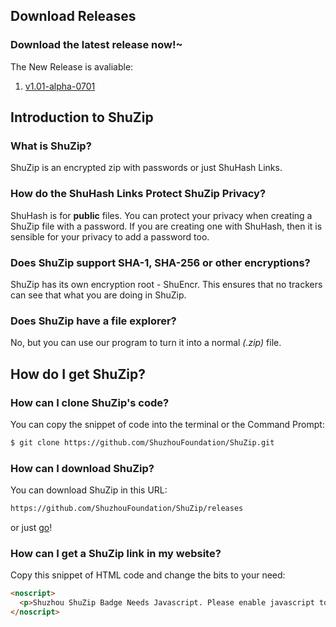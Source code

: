 ## Download Releases
### Download the latest release now!~
The New Release is avaliable:
1. [v1.01-alpha-0701](https://shuzhoufoundation.github.io/download)
## Introduction to ShuZip
### What is ShuZip?
ShuZip is an encrypted zip with passwords or just ShuHash Links.
### How do the ShuHash Links Protect ShuZip Privacy?
ShuHash is for **public** files. You can protect your privacy when creating a ShuZip file with a password. If you are creating one with ShuHash, then it is sensible for your privacy to add a password too.
### Does ShuZip support SHA-1, SHA-256 or other encryptions?
ShuZip has its own encryption root - ShuEncr. This ensures that no trackers can see that what you are doing in ShuZip.
### Does ShuZip have a file explorer?
No, but you can use our program to turn it into a normal *(.zip)* file.
## How do I get ShuZip?
### How can I clone ShuZip's code?
You can copy the snippet of code into the terminal or the Command Prompt:
```Markdown
$ git clone https://github.com/ShuzhouFoundation/ShuZip.git
```
### How can I download ShuZip?
You can download ShuZip in this URL:
```Markdown
https://github.com/ShuzhouFoundation/ShuZip/releases
```
or just [go](https://github.com/ShuzhouFoundation/ShuZip/releases)!
### How can I get a ShuZip link in my website?
Copy this snippet of HTML code and change the bits to your need:
```Markdown
<noscript>
  <p>Shuzhou ShuZip Badge Needs Javascript. Please enable javascript to continue.</p>
</noscript>
```
